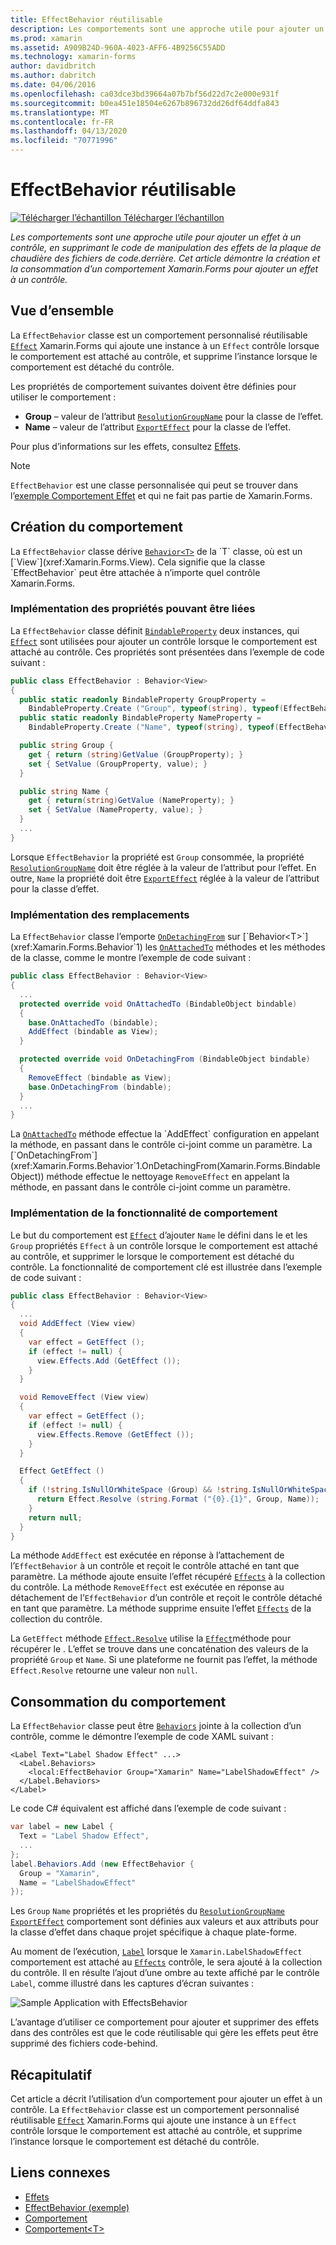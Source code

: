 ```yaml
---
title: EffectBehavior réutilisable
description: Les comportements sont une approche utile pour ajouter un effet à un contrôle, tout en supprimant le code de gestion de l’effet réutilisable dans les fichiers code-behind. Cet article montre comment créer et utiliser un comportement Xamarin.Forms pour ajouter un effet à un contrôle.
ms.prod: xamarin
ms.assetid: A909B24D-960A-4023-AFF6-4B9256C55ADD
ms.technology: xamarin-forms
author: davidbritch
ms.author: dabritch
ms.date: 04/06/2016
ms.openlocfilehash: ca03dce3bd39664a07b7bf56d22d7c2e000e931f
ms.sourcegitcommit: b0ea451e18504e6267b896732dd26df64ddfa843
ms.translationtype: MT
ms.contentlocale: fr-FR
ms.lasthandoff: 04/13/2020
ms.locfileid: "70771996"
---
```

# <a name="reusable-effectbehavior"></a>EffectBehavior réutilisable

[![Télécharger](~/media/shared/download.png) l’échantillon Télécharger l’échantillon](https://docs.microsoft.com/samples/xamarin/xamarin-forms-samples/behaviors-effectbehavior)

_Les comportements sont une approche utile pour ajouter un effet à un contrôle, en supprimant le code de manipulation des effets de la plaque de chaudière des fichiers de code.derrière. Cet article démontre la création et la consommation d’un comportement Xamarin.Forms pour ajouter un effet à un contrôle._

## <a name="overview"></a>Vue d’ensemble

La `EffectBehavior` classe est un comportement personnalisé réutilisable [`Effect`](xref:Xamarin.Forms.Effect) Xamarin.Forms qui ajoute une instance à un `Effect` contrôle lorsque le comportement est attaché au contrôle, et supprime l’instance lorsque le comportement est détaché du contrôle.

Les propriétés de comportement suivantes doivent être définies pour utiliser le comportement :

- **Group** – valeur de l’attribut [`ResolutionGroupName`](xref:Xamarin.Forms.ResolutionGroupNameAttribute) pour la classe de l’effet.
- **Name** – valeur de l’attribut [`ExportEffect`](xref:Xamarin.Forms.ExportEffectAttribute) pour la classe de l’effet.

Pour plus d’informations sur les effets, consultez [Effets](~/xamarin-forms/app-fundamentals/effects/index.md).

> [!NOTE]
> `EffectBehavior` est une classe personnalisée qui peut se trouver dans l’[exemple Comportement Effet](https://docs.microsoft.com/samples/xamarin/xamarin-forms-samples/behaviors-effectbehavior) et qui ne fait pas partie de Xamarin.Forms.

## <a name="creating-the-behavior"></a>Création du comportement

La `EffectBehavior` classe dérive [`Behavior<T>`](xref:Xamarin.Forms.Behavior`1) de la `T` classe, où est un [`View`](xref:Xamarin.Forms.View). Cela signifie que la classe `EffectBehavior` peut être attachée à n’importe quel contrôle Xamarin.Forms.

### <a name="implementing-bindable-properties"></a>Implémentation des propriétés pouvant être liées

La `EffectBehavior` classe définit [`BindableProperty`](xref:Xamarin.Forms.BindableProperty) deux instances, qui [`Effect`](xref:Xamarin.Forms.Effect) sont utilisées pour ajouter un contrôle lorsque le comportement est attaché au contrôle. Ces propriétés sont présentées dans l’exemple de code suivant :

```csharp
public class EffectBehavior : Behavior<View>
{
  public static readonly BindableProperty GroupProperty =
    BindableProperty.Create ("Group", typeof(string), typeof(EffectBehavior), null);
  public static readonly BindableProperty NameProperty =
    BindableProperty.Create ("Name", typeof(string), typeof(EffectBehavior), null);

  public string Group {
    get { return (string)GetValue (GroupProperty); }
    set { SetValue (GroupProperty, value); }
  }

  public string Name {
    get { return(string)GetValue (NameProperty); }
    set { SetValue (NameProperty, value); }
  }
  ...
}
```

Lorsque `EffectBehavior` la propriété est `Group` consommée, la propriété [`ResolutionGroupName`](xref:Xamarin.Forms.ResolutionGroupNameAttribute) doit être réglée à la valeur de l’attribut pour l’effet. En outre, `Name` la propriété doit être [`ExportEffect`](xref:Xamarin.Forms.ExportEffectAttribute) réglée à la valeur de l’attribut pour la classe d’effet.

### <a name="implementing-the-overrides"></a>Implémentation des remplacements

La `EffectBehavior` classe l’emporte [`OnDetachingFrom`](xref:Xamarin.Forms.Behavior`1.OnDetachingFrom(Xamarin.Forms.BindableObject)) sur [`Behavior<T>`](xref:Xamarin.Forms.Behavior`1) les [`OnAttachedTo`](xref:Xamarin.Forms.Behavior`1.OnAttachedTo(Xamarin.Forms.BindableObject)) méthodes et les méthodes de la classe, comme le montre l’exemple de code suivant :

```csharp
public class EffectBehavior : Behavior<View>
{
  ...
  protected override void OnAttachedTo (BindableObject bindable)
  {
    base.OnAttachedTo (bindable);
    AddEffect (bindable as View);
  }

  protected override void OnDetachingFrom (BindableObject bindable)
  {
    RemoveEffect (bindable as View);
    base.OnDetachingFrom (bindable);
  }
  ...
}
```

La [`OnAttachedTo`](xref:Xamarin.Forms.Behavior`1.OnAttachedTo(Xamarin.Forms.BindableObject)) méthode effectue la `AddEffect` configuration en appelant la méthode, en passant dans le contrôle ci-joint comme un paramètre. La [`OnDetachingFrom`](xref:Xamarin.Forms.Behavior`1.OnDetachingFrom(Xamarin.Forms.BindableObject)) méthode effectue le nettoyage `RemoveEffect` en appelant la méthode, en passant dans le contrôle ci-joint comme un paramètre.

### <a name="implementing-the-behavior-functionality"></a>Implémentation de la fonctionnalité de comportement

Le but du comportement est [`Effect`](xref:Xamarin.Forms.Effect) d’ajouter `Name` le défini dans le et les `Group` propriétés `Effect` à un contrôle lorsque le comportement est attaché au contrôle, et supprimer le lorsque le comportement est détaché du contrôle. La fonctionnalité de comportement clé est illustrée dans l’exemple de code suivant :

```csharp
public class EffectBehavior : Behavior<View>
{
  ...
  void AddEffect (View view)
  {
    var effect = GetEffect ();
    if (effect != null) {
      view.Effects.Add (GetEffect ());
    }
  }

  void RemoveEffect (View view)
  {
    var effect = GetEffect ();
    if (effect != null) {
      view.Effects.Remove (GetEffect ());
    }
  }

  Effect GetEffect ()
  {
    if (!string.IsNullOrWhiteSpace (Group) && !string.IsNullOrWhiteSpace (Name)) {
      return Effect.Resolve (string.Format ("{0}.{1}", Group, Name));
    }
    return null;
  }
}
```

La méthode `AddEffect` est exécutée en réponse à l’attachement de l’`EffectBehavior` à un contrôle et reçoit le contrôle attaché en tant que paramètre. La méthode ajoute ensuite l’effet récupéré [`Effects`](xref:Xamarin.Forms.Element.Effects) à la collection du contrôle. La méthode `RemoveEffect` est exécutée en réponse au détachement de l’`EffectBehavior` d’un contrôle et reçoit le contrôle détaché en tant que paramètre. La méthode supprime ensuite l’effet [`Effects`](xref:Xamarin.Forms.Element.Effects) de la collection du contrôle.

La `GetEffect` méthode [`Effect.Resolve`](xref:Xamarin.Forms.Effect.Resolve(System.String)) utilise la [`Effect`](xref:Xamarin.Forms.Effect)méthode pour récupérer le . L’effet se trouve dans une concaténation des valeurs de la propriété `Group` et `Name`. Si une plateforme ne fournit pas l’effet, la méthode `Effect.Resolve` retourne une valeur non `null`.

## <a name="consuming-the-behavior"></a>Consommation du comportement

La `EffectBehavior` classe peut être [`Behaviors`](xref:Xamarin.Forms.VisualElement.Behaviors) jointe à la collection d’un contrôle, comme le démontre l’exemple de code XAML suivant :

```xaml
<Label Text="Label Shadow Effect" ...>
  <Label.Behaviors>
    <local:EffectBehavior Group="Xamarin" Name="LabelShadowEffect" />
  </Label.Behaviors>
</Label>
```

Le code C# équivalent est affiché dans l’exemple de code suivant :

```csharp
var label = new Label {
  Text = "Label Shadow Effect",
  ...
};
label.Behaviors.Add (new EffectBehavior {
  Group = "Xamarin",
  Name = "LabelShadowEffect"
});
```

Les `Group` `Name` propriétés et les propriétés du [`ResolutionGroupName`](xref:Xamarin.Forms.ResolutionGroupNameAttribute) [`ExportEffect`](xref:Xamarin.Forms.ExportEffectAttribute) comportement sont définies aux valeurs et aux attributs pour la classe d’effet dans chaque projet spécifique à chaque plate-forme.

Au moment de l’exécution, [`Label`](xref:Xamarin.Forms.Label) lorsque le `Xamarin.LabelShadowEffect` comportement est attaché au [`Effects`](xref:Xamarin.Forms.Element.Effects) contrôle, le sera ajouté à la collection du contrôle. Il en résulte l’ajout d’une ombre au texte affiché par le contrôle `Label`, comme illustré dans les captures d’écran suivantes :

![](effect-behavior-images/screenshots.png "Sample Application with EffectsBehavior")

L’avantage d’utiliser ce comportement pour ajouter et supprimer des effets dans des contrôles est que le code réutilisable qui gère les effets peut être supprimé des fichiers code-behind.

## <a name="summary"></a>Récapitulatif

Cet article a décrit l’utilisation d’un comportement pour ajouter un effet à un contrôle. La `EffectBehavior` classe est un comportement personnalisé réutilisable [`Effect`](xref:Xamarin.Forms.Effect) Xamarin.Forms qui ajoute une instance à un `Effect` contrôle lorsque le comportement est attaché au contrôle, et supprime l’instance lorsque le comportement est détaché du contrôle.

## <a name="related-links"></a>Liens connexes

- [Effets](~/xamarin-forms/app-fundamentals/effects/index.md)
- [EffectBehavior (exemple)](https://docs.microsoft.com/samples/xamarin/xamarin-forms-samples/behaviors-effectbehavior)
- [Comportement](xref:Xamarin.Forms.Behavior)
- [Comportement&lt;T&gt;](xref:Xamarin.Forms.Behavior`1)
